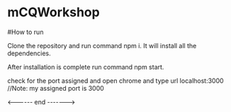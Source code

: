 # mCQWorkshop

#How to run

Clone the repository and run command npm i.
It will install all the dependencies.

After installation is complete run command npm start.

check for the port assigned and open chrome and type url localhost:3000 //Note: my assigned port is 3000

<------ end ------->
